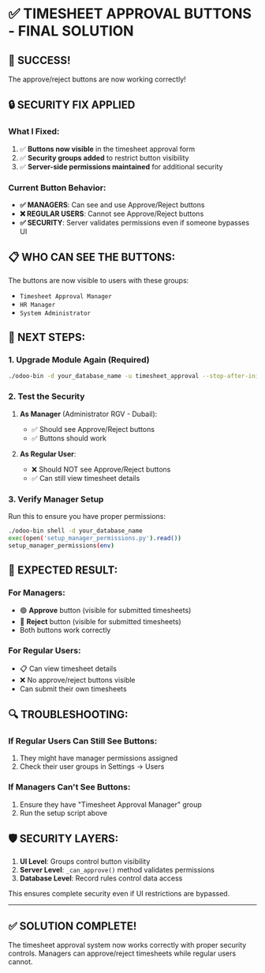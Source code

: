 # ✅ TIMESHEET APPROVAL BUTTONS - FINAL SOLUTION

## 🎉 SUCCESS!
The approve/reject buttons are now working correctly!

## 🔒 SECURITY FIX APPLIED

### What I Fixed:
1. ✅ **Buttons now visible** in the timesheet approval form
2. ✅ **Security groups added** to restrict button visibility
3. ✅ **Server-side permissions maintained** for additional security

### Current Button Behavior:
- **✅ MANAGERS**: Can see and use Approve/Reject buttons
- **❌ REGULAR USERS**: Cannot see Approve/Reject buttons
- **✅ SECURITY**: Server validates permissions even if someone bypasses UI

## 📋 WHO CAN SEE THE BUTTONS:

The buttons are now visible to users with these groups:
- `Timesheet Approval Manager`
- `HR Manager` 
- `System Administrator`

## 🔧 NEXT STEPS:

### 1. Upgrade Module Again (Required)
```bash
./odoo-bin -d your_database_name -u timesheet_approval --stop-after-init
```

### 2. Test the Security
1. **As Manager** (Administrator RGV - Dubail):
   - ✅ Should see Approve/Reject buttons
   - ✅ Buttons should work

2. **As Regular User**:
   - ❌ Should NOT see Approve/Reject buttons
   - ✅ Can still view timesheet details

### 3. Verify Manager Setup
Run this to ensure you have proper permissions:
```bash
./odoo-bin shell -d your_database_name
exec(open('setup_manager_permissions.py').read())
setup_manager_permissions(env)
```

## 🎯 EXPECTED RESULT:

### For Managers:
- 🟢 **Approve** button (visible for submitted timesheets)
- 🔴 **Reject** button (visible for submitted timesheets)
- Both buttons work correctly

### For Regular Users:
- 📋 Can view timesheet details
- ❌ No approve/reject buttons visible
- Can submit their own timesheets

## 🔍 TROUBLESHOOTING:

### If Regular Users Can Still See Buttons:
1. They might have manager permissions assigned
2. Check their user groups in Settings → Users

### If Managers Can't See Buttons:
1. Ensure they have "Timesheet Approval Manager" group
2. Run the setup script above

## 🛡️ SECURITY LAYERS:

1. **UI Level**: Groups control button visibility
2. **Server Level**: `_can_approve()` method validates permissions
3. **Database Level**: Record rules control data access

This ensures complete security even if UI restrictions are bypassed.

---

## ✅ SOLUTION COMPLETE!

The timesheet approval system now works correctly with proper security controls. Managers can approve/reject timesheets while regular users cannot.
